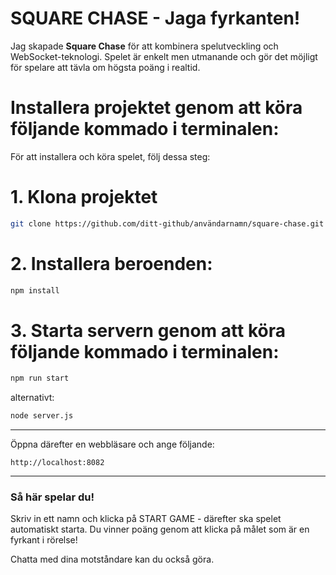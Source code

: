 # SQUARE CHASE - Jaga fyrkanten!

Jag skapade **Square Chase** för att kombinera spelutveckling och WebSocket-teknologi. Spelet är enkelt men utmanande och gör det möjligt för spelare att tävla om högsta poäng i realtid.


# Installera projektet genom att köra följande kommado i terminalen:
För att installera och köra spelet, följ dessa steg:

# 1. Klona projektet
```bash
git clone https://github.com/ditt-github/användarnamn/square-chase.git
```

# 2. Installera beroenden:
```bash
npm install
```

# 3. Starta servern genom att köra följande kommado i terminalen:
```bash
npm run start
```

alternativt:

```bash
node server.js
```
---

Öppna därefter en webbläsare och ange följande:

`http://localhost:8082`


---
### Så här spelar du!

Skriv in ett namn och klicka på START GAME - därefter ska spelet automatiskt starta. Du vinner poäng genom att klicka på målet som
är en fyrkant i rörelse!

Chatta med dina motståndare kan du också göra.